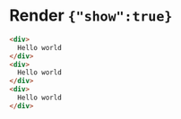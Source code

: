 # Render `{"show":true}`

```html
<div>
  Hello world
</div>
<div>
  Hello world
</div>
<div>
  Hello world
</div>
```
